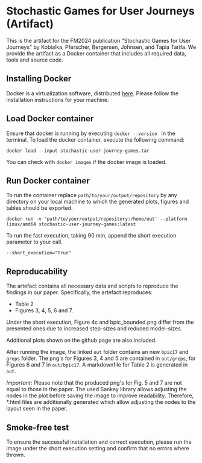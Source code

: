 # Stochastic Games for User Journeys (Artifact)
This is the artifact for the FM2024 publication "Stochastic Games for User Journeys" by Kobialka, Pferscher, Bergersen, Johnsen, and Tapia Tarifa. We provide the artifact as a Docker container that includes all required data, tools and source code. 

## Installing Docker
Docker is a virtualization software, distributed [here](https://docs.docker.com/engine/install/).
Please follow the installation instructions for your machine.

## Load Docker container
Ensure that docker is running by executing ```docker --version ``` in the terminal. 
To load the docker container, execute the following command:
```
docker load --input stochastic-user-journey-games.tar  
```
You can check with ```docker images``` if the docker image is loaded.

## Run Docker container
To run the container replace ```path/to/your/output/repository``` by any directory on your local machine to which the generated plots, figures and tables should be exported. 

```
docker run -v 'path/to/your/output/repository:/home/out' --platform linux/amd64 stochastic-user-journey-games:latest
```

To run the fast execution, taking 90 min, append the short execution parameter to your call.

```
--short_execution="True"
```

## Reproducability
The artefact contains all necessary data and scripts to reproduce the findings in our paper.
Specifically, the artefact reproduces:
- Table 2
- Figures 3, 4, 5, 6 and 7.

Under the short execution, Figure 4c and bpic_bounded.png differ from the presented ones due to increased step-sizes and reduced model-sizes.

Additional plots shown on the github page are also included.

After running the image, the linked `out` folder contains an new `bpic17` and `greps` folder.
The png's for Figures 3, 4 and 5 are contained in `out/greps`, for Figures 6 and 7 in `out/bpic17`.
A markdownfile for Table 2 is generated in `out`.

*Important:* Please note that the produced png's for Fig. 5 and 7 are not equal to those in the paper.
The used Sankey library allows adjusting the nodes in the plot before saving the image to improve readability.
Therefore, *.html files are additionally generated which allow adjusting the nodes to the layout seen in the paper.

## Smoke-free test
To ensure the successful installation and correct execution, please run the image under the short execution setting and confirm that no errors where thrown.
